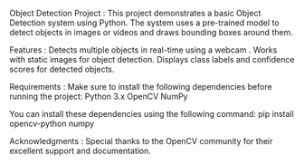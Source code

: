 Object Detection Project : 
This project demonstrates a basic Object Detection system using Python. The system uses a pre-trained model to detect objects in images or videos and draws bounding boxes around them.

Features : 
Detects multiple objects in real-time using a webcam .
Works with static images for object detection.
Displays class labels and confidence scores for detected objects.

Requirements :
Make sure to install the following dependencies before running the project:
Python 3.x
OpenCV
NumPy

You can install these dependencies using the following command: 
pip install opencv-python numpy

Acknowledgments :
Special thanks to the OpenCV community for their excellent support and documentation.
